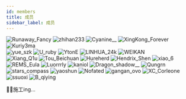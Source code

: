 ```yaml
---
id: members
title: 成员
sidebar_label: 成员
---
```


<div class="avatar">
  <a
    class="avatar__photo-link avatar__photo avatar__photo--lg">
    <img
      alt="Runaway_Fancy"
      src="https://pic.rmb.bdstatic.com/bjh/27e913cfaa03be7480448a512280875c.png" />
  </a>
  <a
    class="avatar__photo-link avatar__photo avatar__photo--lg">
    <img
      alt="zhihan233"
      src="https://pic.rmb.bdstatic.com/bjh/21acd33573825e824c0b077f14a7cabf.png" />
  </a>
  <a
    class="avatar__photo-link avatar__photo avatar__photo--lg">
    <img
      alt="Cyanine__"
      src="https://pic.rmb.bdstatic.com/bjh/5e86f48c9a4d4df9d2defab5d8d835b0.png" />
  </a>
  <a
    class="avatar__photo-link avatar__photo avatar__photo--lg">
    <img
      alt="XingKong_Forever"
      src="https://pic.rmb.bdstatic.com/bjh/f3e73c24ef833a08ac988e3685b1b22a.png" />
  </a>
  <a
    class="avatar__photo-link avatar__photo avatar__photo--lg">
    <img
      alt="Kuriy3ma"
      src="https://pic.rmb.bdstatic.com/bjh/788646302c5b648e8d8212e80d8934e4.png" />
  </a>
</div>
<div class="avatar">
  <a
    class="avatar__photo-link avatar__photo avatar__photo--lg">
    <img
      alt="yue_szk"
      src="https://pic.rmb.bdstatic.com/bjh/6651c8dcc9126075d2b49bd18a73b504.png" />
  </a>
  <a
    class="avatar__photo-link avatar__photo avatar__photo--lg">
    <img
      alt="U_ruby"
      src="https://pic.rmb.bdstatic.com/bjh/32a0166bfc1b630bb41444f6f6b3444a.png" />
  </a>
  <a
    class="avatar__photo-link avatar__photo avatar__photo--lg">
    <img
      alt="YtonE"
      src="https://pic.rmb.bdstatic.com/bjh/5466bd83ae1daa33f09ce9899d28a484.png" />
  </a>
  <a
    class="avatar__photo-link avatar__photo avatar__photo--lg">
    <img
      alt="LINHUA_24k"
      src="-" />
  </a>
  <a
    class="avatar__photo-link avatar__photo avatar__photo--lg">
    <img
      alt="WEIKAN"
      src="https://pic.rmb.bdstatic.com/bjh/6dcfae2e35ead3f6b25cc4aa778785c0.png" />
  </a>
</div>
<div class="avatar">
  <a
    class="avatar__photo-link avatar__photo avatar__photo--lg">
    <img
      alt="Xiang_Q1u"
      src="https://pic.rmb.bdstatic.com/bjh/3891532f75d3a7486274b4a71ef60170.png" />
  </a>
  <a
    class="avatar__photo-link avatar__photo avatar__photo--lg">
    <img
      alt="Tou_Beichuan"
      src="https://pic.rmb.bdstatic.com/bjh/3904a66bbc7c6a4b62496e2823848e7b.png" />
  </a>
  <a
    class="avatar__photo-link avatar__photo avatar__photo--lg">
    <img
      alt="Hureherd"
      src="https://pic.rmb.bdstatic.com/bjh/2c13c70f99f491b652c43e7db466c3d7.png" />
  </a>
  <a
    class="avatar__photo-link avatar__photo avatar__photo--lg">
    <img
      alt="Hendrix_Shen"
      src="https://pic.rmb.bdstatic.com/bjh/284d6918a87ae258ff03e810401f6395.png" />
  </a>
  <a
    class="avatar__photo-link avatar__photo avatar__photo--lg">
    <img
      alt="xiao_6"
      src="https://pic.rmb.bdstatic.com/bjh/640b500ede691f66cc06dc74fe43b078.png" />
  </a>
</div>
<div class="avatar">
  <a
    class="avatar__photo-link avatar__photo avatar__photo--lg">
    <img
      alt="REMS_Eula"
      src="https://pic.rmb.bdstatic.com/bjh/cdaa671577e0b2df2f7da18c93830f4a.png" />
  </a>
  <a
    class="avatar__photo-link avatar__photo avatar__photo--lg">
    <img
      alt="Luorrrly"
      src="https://pic.rmb.bdstatic.com/bjh/40f5f03d0c8e26b2225674e302bd1c89.png" />
  </a>
  <a
    class="avatar__photo-link avatar__photo avatar__photo--lg">
    <img
      alt="kaniol"
      src="https://pic.rmb.bdstatic.com/bjh/9eb26862ba76611ba747c22e3d60ba17.png" />
  </a>
  <a
    class="avatar__photo-link avatar__photo avatar__photo--lg">
    <img
      alt="Dragon_shadow__"
      src="https://pic.rmb.bdstatic.com/bjh/f62c38ac264b87ff446651f8fc010569.png" />
  </a>
  <a
    class="avatar__photo-link avatar__photo avatar__photo--lg">
    <img
      alt="Qungrn"
      src="https://pic.rmb.bdstatic.com/bjh/45290d4072131452908e9cb6670f3410.png" />
  </a>
</div>
<div class="avatar">
  <a
    class="avatar__photo-link avatar__photo avatar__photo--lg">
    <img
      alt="stars_compass"
      src="-" />
  </a>
  <a
    class="avatar__photo-link avatar__photo avatar__photo--lg">
    <img
      alt="yaoshun"
      src="-" />
  </a>
  <a
    class="avatar__photo-link avatar__photo avatar__photo--lg">
    <img
      alt="Nofated"
      src="-" />
  </a>
  <a
    class="avatar__photo-link avatar__photo avatar__photo--lg">
    <img
      alt="gangan_ovo"
      src="https://pic.rmb.bdstatic.com/bjh/ee49f64ff9220981d1b5ef8da555a398.png" />
  </a>
  <a
    class="avatar__photo-link avatar__photo avatar__photo--lg">
    <img
      alt="XC_Corleone"
      src="-" />
  </a>
</div>
<div class="avatar">
  <a
    class="avatar__photo-link avatar__photo avatar__photo--lg">
    <img
      alt="ssuoxi"
      src="https://pic.rmb.bdstatic.com/bjh/8b64e08c77885dde0bc896693ac2fcf6.png" />
  </a>
  <a
    class="avatar__photo-link avatar__photo avatar__photo--lg">
    <img
      alt="B_qiying"
      src="https://pic.rmb.bdstatic.com/bjh/cae4cce19c5c095588b20085919d5ca8.png" />
  </a>
</div>

👷‍♀️施工ing...